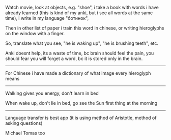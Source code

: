 Watch movie, look at objects, e.g. "shoe", i take a book with words i have already learned (this is kind of my anki, but i see all words at the same time), i write in my language "ботинок", 

Then in other list of paper i train this word in chinese, or writing hieroglyphs on the window with a finger. 

So, translate what you see, "he is waking up", "he is brushing teeth", etc.

Anki doesnt help, its a waste of time, bc brain should feel the pain, you should fear you will forget a word, bc it is stored only in the brain. 
_____

For Chinese i have made a dictionary of what image every hieroglyph means
______

Walking gives you energy, don't learn in bed

When wake up, don't lie in bed, go see the Sun first thing at the morning

______

Language transfer is best app (it is using method of Aristotle, method of asking questions) 

Michael Tomas too




